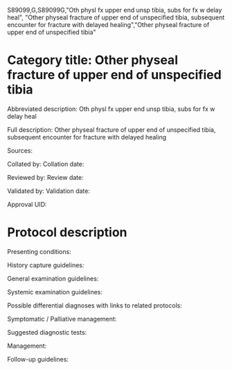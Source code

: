 S89099,G,S89099G,"Oth physl fx upper end unsp tibia, subs for fx w delay heal", "Other physeal fracture of upper end of unspecified tibia, subsequent encounter for fracture with delayed healing","Other physeal fracture of upper end of unspecified tibia"
# Category title: Other physeal fracture of upper end of unspecified tibia

Abbreviated description: Oth physl fx upper end unsp tibia, subs for fx w delay heal

Full description: Other physeal fracture of upper end of unspecified tibia, subsequent encounter for fracture with delayed healing

Sources:

Collated by:
Collation date:

Reviewed by:
Review date:

Validated by:
Validation date:

Approval UID:

# Protocol description

Presenting conditions:

History capture guidelines:

General examination guidelines:

Systemic examination guidelines:

Possible differential diagnoses with links to related protocols:

Symptomatic / Palliative management:

Suggested diagnostic tests:

Management:

Follow-up guidelines:
